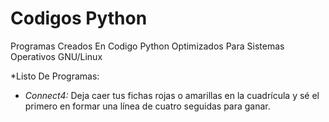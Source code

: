 # Codigos Python
Programas Creados En Codigo Python Optimizados Para Sistemas Operativos GNU/Linux

*Listo De Programas:

- *Connect4:* Deja caer tus fichas rojas o amarillas en la cuadrícula y sé el primero en formar una línea de cuatro seguidas para ganar.

